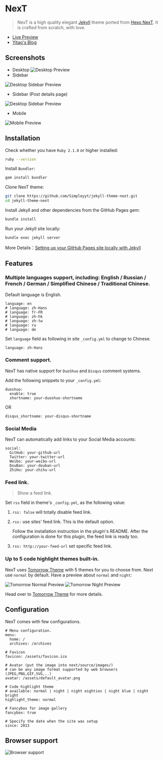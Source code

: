 # NexT

> NexT is a high quality elegant [Jekyll](https://jekyllrb.com) theme ported from [Hexo NexT](https://github.com/iissnan/hexo-theme-next). It is crafted from scratch, with love.

* [Live Preview](http://simpleyyt.github.io/jekyll-theme-next/)
* [Yitao's Blog](http://simpleyyt.com)

## Screenshots

* Desktop ![Desktop Preview](http://iissnan.com/nexus/next/desktop-preview.png)
* Sidebar

![Desktop Sidebar Preview](http://iissnan.com/nexus/next/desktop-sidebar-preview.png)

* Sidebar \(Post details page\)

![Desktop Sidebar Preview](http://iissnan.com/nexus/next/desktop-sidebar-toc.png)

* Mobile

![Mobile Preview](http://iissnan.com/nexus/next/mobile.png)

## Installation

Check whether you have `Ruby 2.1.0` or higher installed:

```bash
ruby --version
```

Install `Bundler`:

```bash
gem install bundler
```

Clone NexT theme:

```bash
git clone https://github.com/Simpleyyt/jekyll-theme-next.git
cd jekyll-theme-next
```

Install Jekyll and other dependencies from the GitHub Pages gem:

```bash
bundle install
```

Run your Jekyll site locally:

```bash
bundle exec jekyll server
```

More Details：[Setting up your GitHub Pages site locally with Jekyll](https://help.github.com/articles/setting-up-your-github-pages-site-locally-with-jekyll/)

## Features

### Multiple languages support, including: English / Russian / French / German / Simplified Chinese / Traditional Chinese.

Default language is English.

```text
language: en
# language: zh-Hans
# language: fr-FR
# language: zh-hk
# language: zh-tw
# language: ru
# language: de
```

Set `language` field as following in site `_config.yml` to change to Chinese.

```text
language: zh-Hans
```

### Comment support.

NexT has native support for `DuoShuo` and `Disqus` comment systems.

Add the following snippets to your `_config.yml`:

```text
duoshuo:
  enable: true
  shortname: your-duoshuo-shortname
```

OR

```text
disqus_shortname: your-disqus-shortname
```

### Social Media

NexT can automatically add links to your Social Media accounts:

```text
social:
  GitHub: your-github-url
  Twitter: your-twitter-url
  Weibo: your-weibo-url
  DouBan: your-douban-url
  ZhiHu: your-zhihu-url
```

### Feed link.

> Show a feed link.

Set `rss` field in theme's `_config.yml`, as the following value:

1. `rss: false` will totally disable feed link.
2. `rss:` use sites' feed link. This is the default option.

   Follow the installation instruction in the plugin's README. After the configuration is done for this plugin, the feed link is ready too.

3. `rss: http://your-feed-url` set specific feed link.

### Up to 5 code highlight themes built-in.

NexT uses [Tomorrow Theme](https://github.com/chriskempson/tomorrow-theme) with 5 themes for you to choose from. Next use `normal` by default. Have a preview about `normal` and `night`:

![Tomorrow Normal Preview](http://iissnan.com/nexus/next/tomorrow-normal.png) ![Tomorrow Night Preview](http://iissnan.com/nexus/next/tomorrow-night.png)

Head over to [Tomorrow Theme](https://github.com/chriskempson/tomorrow-theme) for more details.

## Configuration

NexT comes with few configurations.

```text
# Menu configuration.
menu:
  home: /
  archives: /archives

# Favicon
favicon: /assets/favicon.ico

# Avatar (put the image into next/source/images/)
# can be any image format supported by web browsers (JPEG,PNG,GIF,SVG,..)
avatar: /assets/default_avatar.png

# Code highlight theme
# available: normal | night | night eighties | night blue | night bright
highlight_theme: normal

# Fancybox for image gallery
fancybox: true

# Specify the date when the site was setup
since: 2013
```

## Browser support

![Browser support](http://iissnan.com/nexus/next/browser-support.png)

